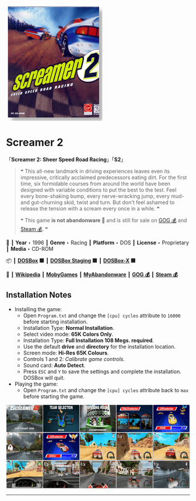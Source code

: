 ![](Thumbnail.png "application-thumbnail")

# Screamer 2

「**Screamer 2: Sheer Speed Road Racing**」「**S2**」

> ❝ This all-new landmark in driving experiences leaves even its impressive, critically acclaimed predecessors eating dirt. For the first time, six formidable courses from around the world have been designed with variable conditions to put the best to the test. Feel every bone-shaking bump, every nerve-wracking jump, every mud- and gut-churning skid, twist and turn. But don't feel ashamed to release the tension with a scream every once in a while. ❞
>
> ❝ This game **is not abandonware 🚫** and is still for sale on [GOG 💰](https://gog.com/en/game/screamer_2) and [Steam 💰](https://store.steampowered.com/app/698620/Screamer_2/). ❞
>

📌 ┃ **Year** ‣ 1996 ┃ **Genre** ‣ Racing ┃ **Platform** ‣ DOS ┃ **License** ‣ Proprietary ┃ **Media** ‣ CD-ROM 

📦 ┃ **[DOSBox](https://www.dosbox.com/) 🟩** ┃ **[DOSBox Staging](https://dosbox-staging.github.io/) 🟩** ┃ **[DOSBox-X](https://dosbox-x.com/) 🟩** 

📎 ┃ **[Wikipedia](https://en.wikipedia.org/wiki/Screamer_2)** ┃ **[MobyGames](https://www.mobygames.com/game/375/screamer-2/)** ┃ **[MyAbandonware](https://www.myabandonware.com/game/screamer-2-cvl)** ┃ **[GOG 💰](https://gog.com/en/game/screamer_2)** ┃ **[Steam 💰](https://store.steampowered.com/app/698620/Screamer_2/)** 

## Installation Notes
- Installing the game:
  - Open `Program.txt` and change the `[cpu] cycles` attribute to `16000` before starting installation.
  - Installation Type: **Normal Installation**.
  - Select video mode: **65K Colors Only**.
  - Installation Type: **Full Installation 108 Megs. required**.
  - Use the default **drive** and **directory** for the installation location.
  - Screen mode: **Hi-Res 65K Colours**.
  - Controls 1 and 2: *Calibrate game controls*.
  - Sound card: **Auto Detect**.
  - Press `ESC` and `Y` to save the settings and complete the installation. DOSBox will quit.
- Playing the game:
  - Open `Program.txt` and change the `[cpu] cycles` attribute back to `max` before starting the game.

![](Montage.png "Screamer 2")

---

